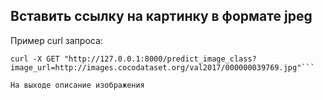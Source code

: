 ## Вставить ссылку на картинку в формате jpeg

Пример curl запроса:

```
curl -X GET "http://127.0.0.1:8000/predict_image_class?image_url=http://images.cocodataset.org/val2017/000000039769.jpg"```

На выходе описание изображения
